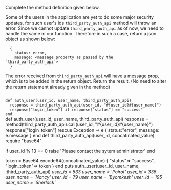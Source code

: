 Complete the method definition given below.

Some of the users in the application are yet to do some major security updates, for such user's ids `third_party_auth_api` method will throw an error. Since we cannot update `third_party_auth_api` as of now, we need to handle the same in our function. Therefore in such a case, return a json object as shown below:

```
  {
    status: error,
    message: <message property as passed by the `third_party_auth_api`>
  }
```

The error received from `third_party_auth_api` will have a message prop, which is to be added in the return object. Return the result. (No need to alter the return statement already given in the method)

<Editor lang="ruby" type="exercise" testMode="multipleInput">
<code>
def auth_user(user_id, user_name, third_party_auth_api)
  response = third_party_auth_api(user_id, "#{user_id}#{user_name}")
  response["login_token"] if response["status"] == "success"
end
</code>

<solution>
def auth_user(user_id, user_name, third_party_auth_api)
  response = method(third_party_auth_api).call(user_id, "#{user_id}#{user_name}")
  response["login_token"]
rescue Exception => e
  { status:"error", message: e.message }
end
</solution>

<testcases>
<caller>
def third_party_auth_api(user_id, concatinated_value)
  require "base64"

  if user_id % 13 == 0
    raise 'Please contact the sytem administrator'
  end

  token = Base64.encode64(concatinated_value)
  {
    "status"=> "success",
    "login_token"=> token
  }
end
puts auth_user(user_id, user_name, :third_party_auth_api)
</caller>
<testcase>
<i>
user_id = 533
user_name = 'Poirot'
</i>
</testcase>
<testcase>
<i>
user_id = 336
user_name = 'Nancy'
</i>
</testcase>
<testcase>
<i>
user_id = 79
user_name = 'Byomkesh'
</i>
</testcase>
<testcase>
<i>
user_id = 195
user_name = 'Sherlock'
</i>
</testcase>
</testcases>
</Editor>